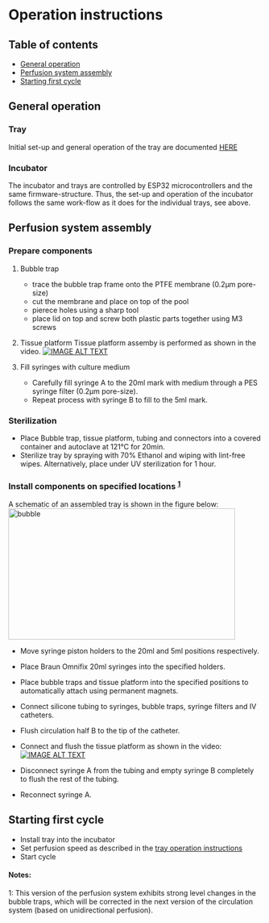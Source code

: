 # Operation instructions

## Table of contents
 - [General operation](#set-up)
 - [Perfusion system assembly](#perfusion)
 - [Starting first cycle](#cycle)

## General operation <a id="set-up"></a>

### Tray
Initial set-up and general operation of the tray are documented [HERE](https://github.com/symbiolab/NewHarvest-modular-bioreactor/blob/master/hardware/03_tray-operation-instructions.pdf)

### Incubator
The incubator and trays are controlled by ESP32 microcontrollers and the same firmware-structure. Thus, the set-up and operation of the incubator follows the same work-flow as it does for the individual trays, see above.
 
## Perfusion system assembly <a id="perfusion"></a>

### Prepare components
 1. Bubble trap
    * trace the bubble trap frame onto the PTFE membrane (0.2μm pore-size)
	* cut the membrane and place on top of the pool
	* pierece holes using a sharp tool
	* place lid on top and screw both plastic parts together using M3 screws
	
 2. Tissue platform
Tissue platform assemby is performed as shown in the video.
 [![IMAGE ALT TEXT](http://img.youtube.com/vi/RdUgvsOvLyQ/0.jpg)](https://www.youtube.com/watch?v=RdUgvsOvLyQ "New Harvest Modular Bioreactor - Tissue Platform Assembly")

 3. Fill syringes with culture medium
    * Carefully fill syringe A to the 20ml mark with medium through a PES syringe filter (0.2μm pore-size).
    * Repeat process with syringe B to fill to the 5ml mark.
   
### Sterilization
 - Place Bubble trap, tissue platform, tubing and connectors into a covered container and autoclave at 121°C for 20min.
 - Sterilize tray by spraying with 70% Ethanol and wiping with lint-free wipes. Alternatively, place under UV sterilization for 1 hour.
 
### Install components on specified locations <sup>[1](#myfootnote1)</sup>
A schematic of an assembled tray is shown in the figure below:
<img src="https://github.com/symbiolab/NewHarvest-modular-bioreactor/blob/master/figures/tray-design/render-NewHarvest-tray-iteration1-topview.png" alt="bubble" width="450" height="260">


 - Move syringe piston holders to the 20ml and 5ml positions respectively.
 - Place Braun Omnifix 20ml syringes into the specified holders.
 - Place bubble traps and tissue platform into the specified positions to automatically attach using permanent magnets.
 - Connect silicone tubing to syringes, bubble traps, syringe filters and IV catheters.
 - Flush circulation half B to the tip of the catheter.
 - Connect and flush the tissue platform as shown in the video:
[![IMAGE ALT TEXT](http://img.youtube.com/vi/RASLVN8P1gc/0.jpg)](https://www.youtube.com/watch?v=RASLVN8P1gc "New Harvest Modular Bioreactor - Tissue Platform Flushing")

 - Disconnect syringe A from the tubing and empty syringe B completely to flush the rest of the tubing.
 - Reconnect syringe A.


## Starting first cycle <a id="cycle"></a>
 - Install tray into the incubator
 - Set perfusion speed as described in the [tray operation instructions](https://github.com/symbiolab/NewHarvest-modular-bioreactor/blob/master/hardware/03_tray-operation-instructions.pdf)
 - Start cycle


#### Notes:
<a name="myfootnote1">1</a>: This version of the perfusion system exhibits strong level changes in the bubble traps, which will be corrected in the next version of the circulation system (based on unidirectional perfusion).



 <!--- commented template files
image
 <img src="https://cloud.githubusercontent.com/assets/14543226/24997531/3aaafcba-2037-11e7-8800-1aba4ec7eacb.png" alt="bubble" width="450" height="400">

table
 | DESCRIPTION | STEP 1 | STEP 2 | 
 |------|-------|-------|
 |Collect all parts and tools|<img src="https://cloud.githubusercontent.com/assets/14543226/25372744/edc79336-2996-11e7-8249-ebf960823e0e.jpg" alt="tools_parts" width= "200" >|
 |Take Nema11 motor plate and Nema11 stepper motor and fix them together with four torx screws|<img src="https://cloud.githubusercontent.com/assets/14543226/25372981/177bbb2a-2998-11e7-8505-06f3d0da0ced.jpg" alt="step1a" width= "200" >|
-->